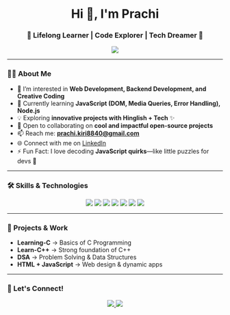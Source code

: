 <h1 align="center">Hi 👋, I'm Prachi</h1>
<h3 align="center">🚀 Lifelong Learner | Code Explorer | Tech Dreamer 🌱</h3>

<p align="center">
  <img src="https://readme-typing-svg.herokuapp.com?size=22&color=6C63FF&center=true&vCenter=true&width=600&height=50&lines=Passionate+Web+Developer;Backend+Developer;Creative+Coder;Open+Source+Contributor;Lifelong+Learner" />
</p>

---

### 👩‍💻 About Me
- 🔭 I’m interested in **Web Development, Backend Development, and Creative Coding**  
- 🌱 Currently learning **JavaScript (DOM, Media Queries, Error Handling), Node.js**  
- 💡 Exploring **innovative projects with Hinglish + Tech** ✨  
- 🤝 Open to collaborating on **cool and impactful open-source projects**  
- 📫 Reach me: **[prachi.kiri8840@gmail.com](mailto:prachi.kiri8840@gmail.com)**  
- 🌐 Connect with me on [LinkedIn](https://www.linkedin.com/in/prachi-kumari-174a472a4)  
- ⚡ Fun Fact: I love decoding **JavaScript quirks**—like little puzzles for devs 🧩  

---

### 🛠️ Skills & Technologies
<p align="center">
  <img src="https://img.shields.io/badge/HTML5-E34F26?style=for-the-badge&logo=html5&logoColor=white" />
  <img src="https://img.shields.io/badge/CSS3-1572B6?style=for-the-badge&logo=css3&logoColor=white" />
  <img src="https://img.shields.io/badge/JavaScript-F7DF1E?style=for-the-badge&logo=javascript&logoColor=black" />
  <img src="https://img.shields.io/badge/Node.js-339933?style=for-the-badge&logo=node.js&logoColor=white" />
  <img src="https://img.shields.io/badge/C++-00599C?style=for-the-badge&logo=c%2B%2B&logoColor=white" />
  <img src="https://img.shields.io/badge/C-00599C?style=for-the-badge&logo=c&logoColor=white" />
  <img src="https://img.shields.io/badge/GitHub-181717?style=for-the-badge&logo=github&logoColor=white" />
</p>

---

### 📂 Projects & Work
- **Learning-C** → Basics of C Programming  
- **Learn-C++** → Strong foundation of C++  
- **DSA** → Problem Solving & Data Structures  
- **HTML + JavaScript** → Web design & dynamic apps  

---
### 🤝 Let's Connect!
<p align="center">
  <a href="https://www.linkedin.com/in/prachi-kumari-174a472a4">
    <img src="https://img.shields.io/badge/LinkedIn-0A66C2?style=for-the-badge&logo=linkedin&logoColor=white"/>
  </a>
  <a href="mailto:prachi.kiri8840@gmail.com">
    <img src="https://img.shields.io/badge/Gmail-D14836?style=for-the-badge&logo=gmail&logoColor=white"/>
  </a>
</p>
